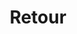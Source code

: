 ---
title: "Retour"
heading: "Ce que nos clients satisfaits <br> disent de nous"
layout: "testimonials"
draft: false

testimonials:
- name: "Brooklyn Simmons"
  designation: "Lead Developer"
  image: "images/feedback/01.webp"
  content: "Lorem ipsum dolor sit amet, conse tetur sadipscing elitr, seaa  diae dvam nonumy eirmod tempor invidunt uat labore et saldz faefaed aazore "
- name: "Cameron Williams"
  designation: "Marketing Head"
  image: "images/feedback/02.webp"
  content: "Lorem ipsum dolor sit amet, conse tetur sadipscing elitr, seaa  diae dvam nonumy eirmod tempor invidunt uat labore et saldz faefaed aazore "
- name: "Brooklyn Simmons"
  designation: "Head Of Business"
  image: "images/feedback/03.webp"
  content: "Lorem ipsum dolor sit amet, conse tetur sadipscing elitr, seaa  diae dvam nonumy eirmod tempor invidunt uat labore et saldz faefaed aazore "
- name: "Cameron Williams"
  designation: "Marketing Head"
  image: "images/feedback/02.webp"
  content: "Lorem ipsum dolor sit amet, conse tetur sadipscing elitr, seaa  diae dvam nonumy eirmod tempor invidunt uat labore et saldz faefaed aazore "
- name: "Brooklyn Simmons"
  designation: "Head Of Business"
  image: "images/feedback/03.webp"
  content: "Lorem ipsum dolor sit amet, conse tetur sadipscing elitr, seaa  diae dvam nonumy eirmod tempor invidunt uat labore et saldz faefaed aazore "
- name: "Brooklyn Simmons"
  designation: "Lead Developer"
  image: "images/feedback/01.webp"
  content: "Lorem ipsum dolor sit amet, conse tetur sadipscing elitr, seaa  diae dvam nonumy eirmod tempor invidunt uat labore et saldz faefaed aazore "
---